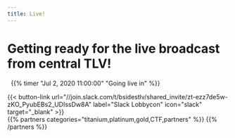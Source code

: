 ```yaml
---
title: Live!
---
```


# Getting ready for the live broadcast from central TLV!
&nbsp;
{{% timer "Jul 2, 2020 11:00:00" "Going live in" %}}
&nbsp;
<div class="row">
	<div class="col-xs-12" id="twitch" style=" --aspect-ratio: 16/9;
  max-width: 85%;
  margin: 0px auto;"></div>
</div>

<div class="row">
  <div class="col-xs-12 col-md-5" id="slack">
      {{< button-link
      url="//join.slack.com/t/bsidestlv/shared_invite/zt-ezz7de5w-zKO_PyubEBs2_UDIssDw8A"
      label="Slack Lobbycon"
      icon="slack"
      target="_blank" >}}
      <div id="mirror" style="text-align: left;"></div>
  </div>
  <div class="col-xs-12 col-md-7">
    {{% partners categories="titanium,platinum,gold,CTF,partners" %}}
	{{% /partners %}}
  </div>
</div>
